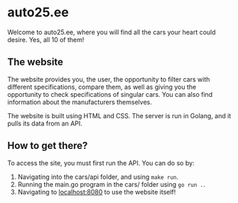 # auto25.ee

Welcome to auto25.ee, where you will find all the cars your heart could desire. Yes, all 10 of them!

## The website

The website provides you, the user, the opportunity to filter cars with different specifications, compare them, as well as giving you the opportunity to check specifications of singular cars. You can also find information about the manufacturers themselves.

The website is built using HTML and CSS. The server is run in Golang, and it pulls its data from an API. 

## How to get there?

To access the site, you must first run the API. You can do so by:

1. Navigating into the cars/api folder, and using ```make run```. 
2. Running the main.go program in the cars/ folder using ```go run .```. 
3. Navigating to [localhost:8080](localhost:8080) to use the website itself!